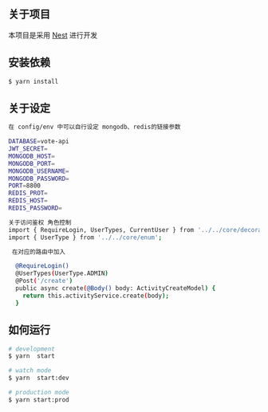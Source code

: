 
## 关于项目

本项目是采用 [Nest](https://github.com/nestjs/nest) 进行开发

## 安装依赖

```bash
$ yarn install
```

## 关于设定

```bash
在 config/env 中可以自行设定 mongodb、redis的链接参数
```
```bash
DATABASE=vote-api        
JWT_SECRET=            
MONGODB_HOST=		           
MONGODB_PORT=		    	      
MONGODB_USERNAME=  			    
MONGODB_PASSWORD=				     
PORT=8800						          
REDIS_PROT=				          	
REDIS_HOST=			           
REDIS_PASSWORD=			       
```
```bash
关于访问鉴权 角色控制 
import { RequireLogin, UserTypes, CurrentUser } from '../../core/decorators';
import { UserType } from '../../core/enum';

 在对应的路由中加入

  @RequireLogin()
  @UserTypes(UserType.ADMIN)
  @Post('/create')
  public async create(@Body() body: ActivityCreateModel) {
    return this.activityService.create(body);
  }
```
 ### 



## 如何运行

```bash
# development
$ yarn  start

# watch mode
$ yarn  start:dev

# production mode
$ yarn start:prod
```

